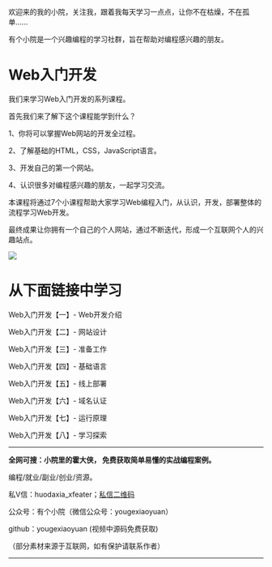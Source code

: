 欢迎来的我的小院，关注我，跟着我每天学习一点点，让你不在枯燥，不在孤单......

有个小院是一个兴趣编程的学习社群，旨在帮助对编程感兴趣的朋友。

# **Web入门开发**
我们来学习Web入门开发的系列课程。

首先我们来了解下这个课程能学到什么？ 

1、你将可以掌握Web网站的开发全过程。 

2、了解基础的HTML，CSS，JavaScript语言。 

3、开发自己的第一个网站。

 4、认识很多对编程感兴趣的朋友，一起学习交流。

本课程将通过7个小课程帮助大家学习Web编程入门，从认识，开发，部署整体的流程学习Web开发。

最终成果让你拥有一个自己的个人网站，通过不断迭代，形成一个互联网个人的兴趣站点。

![](https://img.alicdn.com/imgextra/i1/289589474/O1CN01nLLBpL2Jr97fgoDor_!!289589474.jpg)

# **从下面链接中学习**

Web入门开发【一】- Web开发介绍

Web入门开发【二】- 网站设计

Web入门开发【三】- 准备工作

Web入门开发【四】- 基础语言

Web入门开发【五】- 线上部署

Web入门开发【六】- 域名认证

Web入门开发【七】- 运行原理

Web入门开发【八】- 学习探索



****************************************************************************
**全网可搜：小院里的霍大侠， 免费获取简单易懂的实战编程案例。**

编程/就业/副业/创业/资源。

私V信：huodaxia_xfeater；[私信二维码](http://www.yougexiaoyuan.com/images/weixin_huodaxia.jpg)

公众号：有个小院（微信公众号：yougexiaoyuan）

github：yougexiaoyuan (视频中源码免费获取)

（部分素材来源于互联网，如有保护请联系作者）
****************************************************************************
